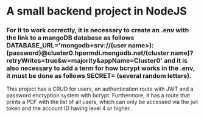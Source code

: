 # A small backend project in NodeJS

### For it to work correctly, it is necessary to create an .env with the link to a mangoDB database as follows DATABASE_URL='mongodb+srv://(user name>):(password)@cluster0.hpermdi.mongodb.net/(cluster name)?retryWrites=true&w=majority&appName=Cluster0' and it is also necessary to add a term for how bcrypt works in the .env, it must be done as follows SECRET= (several random letters).


This project has a CRUD for users, an authentication route with JWT and a password encryption system with bcrypt. Furthermore, it has a route that prints a PDF with the list of all users, which can only be accessed via the jwt token and the account ID having level 4 or higher.
